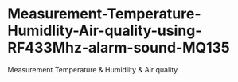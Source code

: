 # Measurement-Temperature-Humidlity-Air-quality-using-RF433Mhz-alarm-sound-MQ135
Measurement Temperature &amp; Humidlity &amp; Air quality
